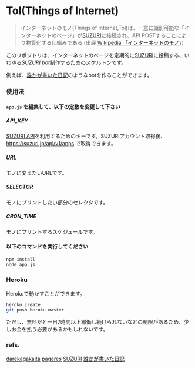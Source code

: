 # ToI(Things of Internet)

> インターネットのモノ(Things of Internet,ToI)は、一意に識別可能な「インターネットのページ」が[SUZURI](https://suzuri.jp/)に接続され、API POSTすることにより物質化する仕組みである
> (出展 [Wikipedia 「インターネットのモノ」](https://ja.wikipedia.org/wiki/%E3%83%A2%E3%83%8E%E3%81%AE%E3%82%A4%E3%83%B3%E3%82%BF%E3%83%BC%E3%83%8D%E3%83%83%E3%83%88))

このリポジトリは、インターネットのページを定期的に[SUZURI](https://suzuri.jp/)に投稿する、いわゆる*SUZURI bot*制作するためのスケルトンです。

例えば、[誰かが書いた日記](https://suzuri.jp/darekagakaita)のようなbotを作ることができます。

### 使用法

#### `app.js` を編集して、以下の定数を変更して下さい

##### API_KEY

[SUZURI API](https://suzuri.jp/api/v1)を利用するためのキーです。SUZURIアカウント取得後、 https://suzuri.jp/api/v1/apps で取得できます。

##### URL
モノに変えたいURLです。

##### SELECTOR
モノにプリントしたい部分のセレクタです。

##### CRON_TIME
モノにプリントするスケジュールです。

#### 以下のコマンドを実行してください

```bash
npm install
node app.js
```

### Heroku

Herokuで動かすことができます。

```bash
heroku create
git push heroku master
```

ただし、無料だと一日7時間以上稼働し続けられないなどの制限があるため、少しお金を払う必要があるかもしれないです。

### refs.

[darekagakaita](https://github.com/dlwr/darekagakaita)
[pageres](https://github.com/sindresorhus/pageres)
[SUZURI](https://suzuri.jp)
[誰かが書いた日記](https://suzuri.jp)
